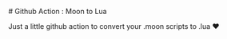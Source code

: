 # Github Action : Moon to Lua

Just a little github action to convert your .moon scripts to .lua ❤️
